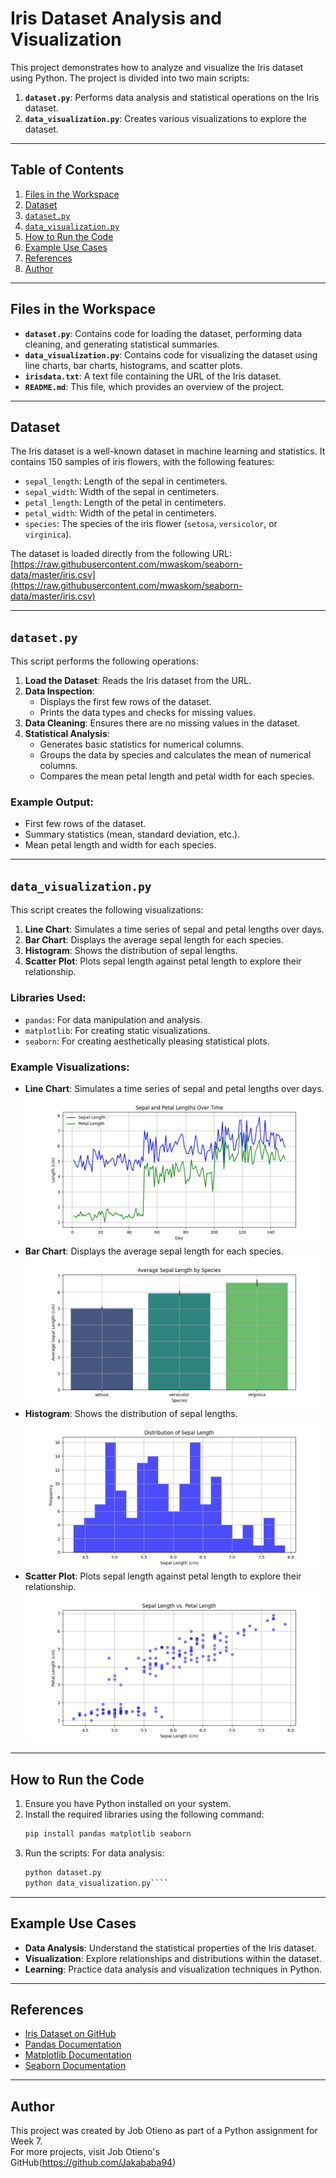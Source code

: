 # Iris Dataset Analysis and Visualization

This project demonstrates how to analyze and visualize the Iris dataset using Python. The project is divided into two main scripts:

1. **`dataset.py`**: Performs data analysis and statistical operations on the Iris dataset.
2. **`data_visualization.py`**: Creates various visualizations to explore the dataset.

---

## Table of Contents
1. [Files in the Workspace](#files-in-the-workspace)
2. [Dataset](#dataset)
3. [`dataset.py`](#datasetpy)
4. [`data_visualization.py`](#data_visualizationpy)
5. [How to Run the Code](#how-to-run-the-code)
6. [Example Use Cases](#example-use-cases)
7. [References](#references)
8. [Author](#author)

---

## Files in the Workspace

- **`dataset.py`**: Contains code for loading the dataset, performing data cleaning, and generating statistical summaries.
- **`data_visualization.py`**: Contains code for visualizing the dataset using line charts, bar charts, histograms, and scatter plots.
- **`irisdata.txt`**: A text file containing the URL of the Iris dataset.
- **`README.md`**: This file, which provides an overview of the project.

---

## Dataset

The Iris dataset is a well-known dataset in machine learning and statistics. It contains 150 samples of iris flowers, with the following features:

- `sepal_length`: Length of the sepal in centimeters.
- `sepal_width`: Width of the sepal in centimeters.
- `petal_length`: Length of the petal in centimeters.
- `petal_width`: Width of the petal in centimeters.
- `species`: The species of the iris flower (`setosa`, `versicolor`, or `virginica`).

The dataset is loaded directly from the following URL:  
[https://raw.githubusercontent.com/mwaskom/seaborn-data/master/iris.csv](https://raw.githubusercontent.com/mwaskom/seaborn-data/master/iris.csv)

---

## `dataset.py`

This script performs the following operations:

1. **Load the Dataset**: Reads the Iris dataset from the URL.
2. **Data Inspection**:
   - Displays the first few rows of the dataset.
   - Prints the data types and checks for missing values.
3. **Data Cleaning**: Ensures there are no missing values in the dataset.
4. **Statistical Analysis**:
   - Generates basic statistics for numerical columns.
   - Groups the data by species and calculates the mean of numerical columns.
   - Compares the mean petal length and petal width for each species.

### Example Output:
- First few rows of the dataset.
- Summary statistics (mean, standard deviation, etc.).
- Mean petal length and width for each species.

---

## `data_visualization.py`

This script creates the following visualizations:

1. **Line Chart**: Simulates a time series of sepal and petal lengths over days.
2. **Bar Chart**: Displays the average sepal length for each species.
3. **Histogram**: Shows the distribution of sepal lengths.
4. **Scatter Plot**: Plots sepal length against petal length to explore their relationship.

### Libraries Used:
- `pandas`: For data manipulation and analysis.
- `matplotlib`: For creating static visualizations.
- `seaborn`: For creating aesthetically pleasing statistical plots.

### Example Visualizations:
- **Line Chart**: Simulates a time series of sepal and petal lengths over days.  
  ![Line Chart Example](Diagrams/Line_graph.png)
- **Bar Chart**: Displays the average sepal length for each species.  
  ![Bar Chart Example](Diagrams/Bar_graph.png)
- **Histogram**: Shows the distribution of sepal lengths.  
  ![Histogram Example](Diagrams/Histogram.png)
- **Scatter Plot**: Plots sepal length against petal length to explore their relationship.  
  ![Scatter Plot Example](Diagrams/Scatter_graph.png)

---

## How to Run the Code

1. Ensure you have Python installed on your system.
2. Install the required libraries using the following command:
   ```bash
   pip install pandas matplotlib seaborn

3. Run the scripts:
For data analysis:
   ```bash
   python dataset.py
   python data_visualization.py````
---

## Example Use Cases
- **Data Analysis**: Understand the statistical properties of the Iris dataset.
- **Visualization**: Explore relationships and distributions within the dataset.
- **Learning**: Practice data analysis and visualization techniques in Python.

---

## References
- [Iris Dataset on GitHub](https://github.com/mwaskom/seaborn-data)
- [Pandas Documentation](https://pandas.pydata.org/docs/)
- [Matplotlib Documentation](https://matplotlib.org/stable/contents.html)
- [Seaborn Documentation](https://seaborn.pydata.org/)

---

## Author
This project was created by Job Otieno as part of a Python assignment for Week 7.  
For more projects, visit Job Otieno's GitHub(https://github.com/Jakababa94)